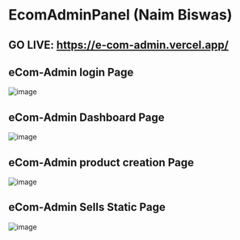 # EcomAdminPanel (Naim Biswas)

## GO LIVE: https://e-com-admin.vercel.app/

## eCom-Admin login Page
![image](https://github.com/NaimBiswas/MEAN-Admin-panel/assets/67551591/85ed674e-4752-4154-bf54-f0f3c940288b)

## eCom-Admin Dashboard Page
![image](https://github.com/NaimBiswas/MEAN-Admin-panel/assets/67551591/16fc5bb5-441b-4e0a-804b-758c15d53965)

## eCom-Admin product creation Page
![image](https://github.com/NaimBiswas/MEAN-Admin-panel/assets/67551591/99e599ad-1cc4-47ae-8983-f4ad01e6b46c)

## eCom-Admin Sells Static Page
![image](https://github.com/NaimBiswas/MEAN-Admin-panel/assets/67551591/d9fd2dd7-c3d1-4abf-afeb-f647fd6fc894)
